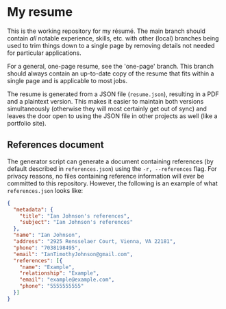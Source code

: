# My resume

This is the working repository for my résumé.  The main branch should contain
*all* notable experience, skills, etc. with other (local) branches being used
to trim things down to a single page by removing details not needed for
particular applications.

For a general, one-page resume, see the 'one-page' branch.  This branch should
always contain an up-to-date copy of the resume that fits within a single page
and is applicable to most jobs.

The resume is generated from a JSON file (`resume.json`), resulting in a PDF
and a plaintext version.  This makes it easier to maintain both versions
simultaneously (otherwise they will most certainly get out of sync) and leaves
the door open to using the JSON file in other projects as well (like a
portfolio site).

## References document

The generator script can generate a document containing references (by default
described in `references.json`) using the `-r, --references` flag.  For privacy
reasons, no files containing reference information will ever be committed to
this repository.  However, the following is an example of what
`references.json` looks like:

```json
{
  "metadata": {
    "title": "Ian Johnson's references",
    "subject": "Ian Johnson's references"
  },
  "name": "Ian Johnson",
  "address": "2925 Rensselaer Court, Vienna, VA 22181",
  "phone": "7038198495",
  "email": "IanTimothyJohnson@gmail.com",
  "references": [{
    "name": "Example",
    "relationship": "Example",
    "email": "example@example.com",
    "phone": "5555555555"
  }]
}
```
